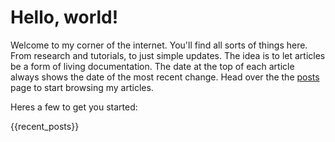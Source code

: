# Hello, world!

Welcome to my corner of the internet. You'll find all sorts of things here. From research and tutorials, to just simple updates. The idea is to let articles be a form of living documentation. The date at the top of each article always shows the date of the most recent change. Head over the the [posts](/posts.html) page to start browsing my articles.

Heres a few to get you started:

{{recent_posts}}
